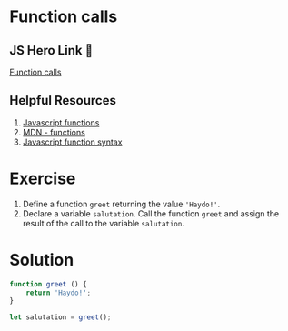 # Function calls

## JS Hero Link 🥋

[Function calls](https://www.jshero.net/en/koans/functioncall.html)

## Helpful Resources

1. [Javascript functions](https://www.w3schools.com/js/js_function_definition.asp)
2. [MDN - functions](https://developer.mozilla.org/en-US/docs/Web/JavaScript/Guide/Functions)
3. [Javascript function syntax](https://javascriptcode.org/javascript-function-syntax/)

# Exercise
1. Define a function `greet` returning the value `'Haydo!'`.
2. Declare a variable `salutation`. Call the function `greet` and assign the result of the call to the variable `salutation`.

# Solution
```js
function greet () {
    return 'Haydo!';
}

let salutation = greet();
```